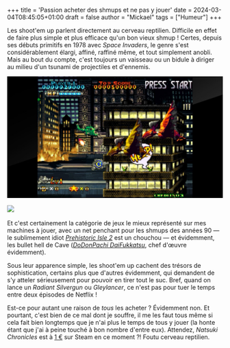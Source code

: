 +++
title = 'Passion acheter des shmups et ne pas y jouer'
date = 2024-03-04T08:45:05+01:00
draft = false
author = "Mickael"
tags = ["Humeur"]
+++ 

Les shoot'em up parlent directement au cerveau reptilien. Difficile en effet de faire plus simple et plus efficace qu'un bon vieux shmup ! Certes, depuis ses débuts primitifs en 1978 avec *Space Invaders*, le genre s'est considérablement élargi, affiné, raffiné même, et tout simplement anobli. Mais au bout du compte, c'est toujours un vaisseau ou un bidule à diriger au milieu d'un tsunami de projectiles et d'ennemis.

![IUn jeu de schmup](schmup.jpeg)

![](/nostick/)

Et c'est certainement la catégorie de jeux le mieux représenté sur mes machines à jouer, avec un net penchant pour les shmups des années 90 — le sublimement idiot *[Prehistoric Isle 2](https://en.wikipedia.org/wiki/Prehistoric_Isle_2)* est un chouchou — et évidemment, les bullet hell de Cave (*[DoDonPachi DaiFukkatsu](https://fr.wikipedia.org/wiki/DoDonPachi_DaiFukkatsu)*, chef d'œuvre évidemment).

Sous leur apparence simple, les shoot'em up cachent des trésors de sophistication, certains plus que d'autres évidemment, qui demandent de s'y atteler sérieusement pour pouvoir en tirer tout le suc. Bref, quand on lance un *Radiant Silvergun* ou *Gleylancer*, ce n'est pas pour tuer le temps entre deux épisodes de Netflix !

Est-ce pour autant une raison de *tous* les acheter ? Évidemment non. Et pourtant, c'est bien de ce mal dont je souffre, il me les faut tous même si cela fait bien longtemps que je n'ai plus le temps de tous y jouer (la honte étant que j'ai à peine touché à bon nombre d'entre eux). Attendez, *Natsuki Chronicles* est à [1 €](https://store.steampowered.com/app/1175190/Natsuki_Chronicles/) sur Steam en ce moment ?! Foutu cerveau reptilien.